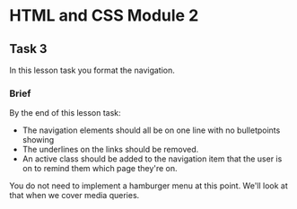 # HTML and CSS Module 2

## Task 3

In this lesson task you format the navigation.

### Brief

By the end of this lesson task:
- The navigation elements should all be on one line with no bulletpoints showing
- The underlines on the links should be removed.
- An active class should be added to the navigation item that the user is on to remind them which page they're on.

You do not need to implement a hamburger menu at this point. We'll look at that when we cover media queries.
